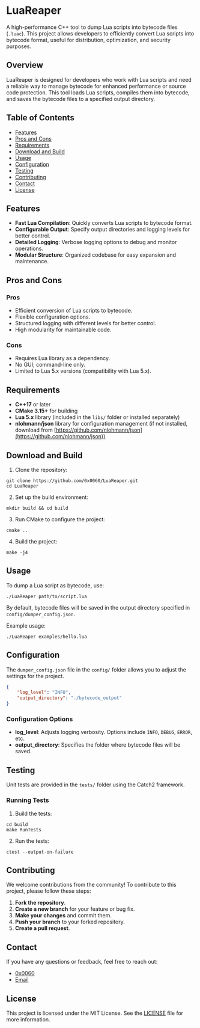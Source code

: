 # LuaReaper

A high-performance C++ tool to dump Lua scripts into bytecode files (`.luac`). This project allows developers to efficiently convert Lua scripts into bytecode format, useful for distribution, optimization, and security purposes.

## Overview

LuaReaper is designed for developers who work with Lua scripts and need a reliable way to manage bytecode for enhanced performance or source code protection. This tool loads Lua scripts, compiles them into bytecode, and saves the bytecode files to a specified output directory.

## Table of Contents

- [Features](#features)
- [Pros and Cons](#pros-and-cons)
- [Requirements](#requirements)
- [Download and Build](#download-and-build)
- [Usage](#usage)
- [Configuration](#configuration)
- [Testing](#testing)
- [Contributing](#contributing)
- [Contact](#contact)
- [License](#license)

## Features

- **Fast Lua Compilation**: Quickly converts Lua scripts to bytecode format.
- **Configurable Output**: Specify output directories and logging levels for better control.
- **Detailed Logging**: Verbose logging options to debug and monitor operations.
- **Modular Structure**: Organized codebase for easy expansion and maintenance.

## Pros and Cons

### Pros
- Efficient conversion of Lua scripts to bytecode.
- Flexible configuration options.
- Structured logging with different levels for better control.
- High modularity for maintainable code.

### Cons
- Requires Lua library as a dependency.
- No GUI; command-line only.
- Limited to Lua 5.x versions (compatibility with Lua 5.x).

## Requirements

- **C++17** or later
- **CMake 3.15+** for building
- **Lua 5.x** library (included in the `libs/` folder or installed separately)
- **nlohmann/json** library for configuration management (if not installed, download from [https://github.com/nlohmann/json](https://github.com/nlohmann/json))

## Download and Build

1. Clone the repository:
```
git clone https://github.com/0x0060/LuaReaper.git
cd LuaReaper
```

2. Set up the build environment:
```
mkdir build && cd build
```

3. Run CMake to configure the project:
```
cmake ..
```

4. Build the project:
```
make -j4
```

## Usage

To dump a Lua script as bytecode, use:

```
./LuaReaper path/to/script.lua
```

By default, bytecode files will be saved in the output directory specified in `config/dumper_config.json`.

Example usage:

```
./LuaReaper examples/hello.lua
```

## Configuration

The `dumper_config.json` file in the `config/` folder allows you to adjust the settings for the project.

```json
{
    "log_level": "INFO",
    "output_directory": "./bytecode_output"
}
```

### Configuration Options

- **log_level**: Adjusts logging verbosity. Options include `INFO`, `DEBUG`, `ERROR`, etc.
- **output_directory**: Specifies the folder where bytecode files will be saved.

## Testing

Unit tests are provided in the `tests/` folder using the Catch2 framework.

### Running Tests

1. Build the tests:
```
cd build
make RunTests
```

2. Run the tests:
```
ctest --output-on-failure
```

## Contributing

We welcome contributions from the community! To contribute to this project, please follow these steps:

1.  **Fork the repository**.
2.  **Create a new branch** for your feature or bug fix.
3.  **Make your changes** and commit them.
4.  **Push your branch** to your forked repository.
5.  **Create a pull request**.


## Contact

If you have any questions or feedback, feel free to reach out:

- [0x0060](https://0x0060.dev)
- [Email](mailto:ren@0x0060.dev)


## License

This project is licensed under the MIT License. See the [LICENSE](https://github.com/0x0060/LuaReaper/blob/main/LICENSE) file for more information.

